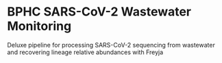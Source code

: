 # BPHC SARS-CoV-2 Wastewater Monitoring

Deluxe pipeline for processing SARS-CoV-2 sequencing from wastewater and recovering lineage relative abundances with Freyja
